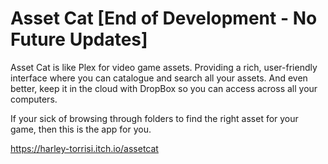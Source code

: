 # Asset Cat [End of Development - No Future Updates]

Asset Cat is like Plex for video game assets. Providing a rich, user-friendly interface where you can catalogue and search all your assets. And even better, keep it in the cloud with DropBox so you can access across all your computers.

If your sick of browsing through folders to find the right asset for your game, then this  is the app for you.

https://harley-torrisi.itch.io/assetcat
